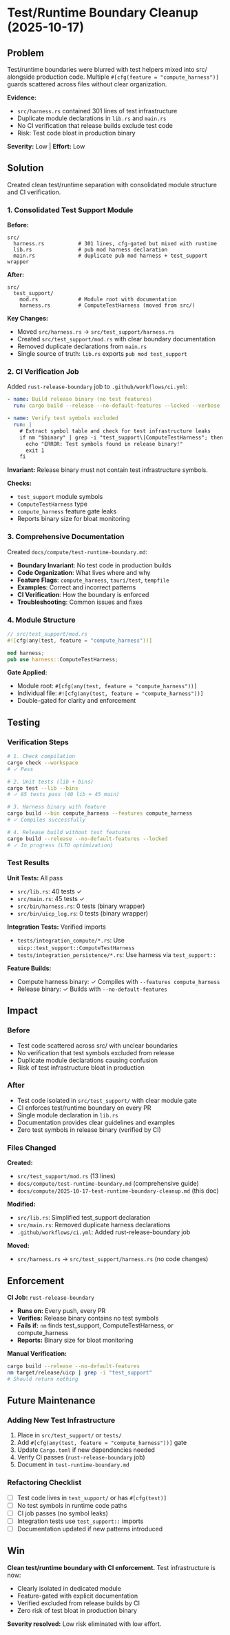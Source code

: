 # Test/Runtime Boundary Cleanup (2025-10-17)

## Problem

Test/runtime boundaries were blurred with test helpers mixed into src/ alongside production code. Multiple `#[cfg(feature = "compute_harness")]` guards scattered across files without clear organization.

**Evidence:**
- `src/harness.rs` contained 301 lines of test infrastructure
- Duplicate module declarations in `lib.rs` and `main.rs`
- No CI verification that release builds exclude test code
- Risk: Test code bloat in production binary

**Severity:** Low | **Effort:** Low

## Solution

Created clean test/runtime separation with consolidated module structure and CI verification.

### 1. Consolidated Test Support Module

**Before:**
```
src/
  harness.rs           # 301 lines, cfg-gated but mixed with runtime
  lib.rs               # pub mod harness declaration
  main.rs              # duplicate pub mod harness + test_support wrapper
```

**After:**
```
src/
  test_support/
    mod.rs             # Module root with documentation
    harness.rs         # ComputeTestHarness (moved from src/)
```

**Key Changes:**
- Moved `src/harness.rs` → `src/test_support/harness.rs`
- Created `src/test_support/mod.rs` with clear boundary documentation
- Removed duplicate declarations from `main.rs`
- Single source of truth: `lib.rs` exports `pub mod test_support`

### 2. CI Verification Job

Added `rust-release-boundary` job to `.github/workflows/ci.yml`:

```yaml
- name: Build release binary (no test features)
  run: cargo build --release --no-default-features --locked --verbose

- name: Verify test symbols excluded
  run: |
    # Extract symbol table and check for test infrastructure leaks
    if nm "$binary" | grep -i "test_support\|ComputeTestHarness"; then
      echo "ERROR: Test symbols found in release binary!"
      exit 1
    fi
```

**Invariant:** Release binary must not contain test infrastructure symbols.

**Checks:**
- `test_support` module symbols
- `ComputeTestHarness` type
- `compute_harness` feature gate leaks
- Reports binary size for bloat monitoring

### 3. Comprehensive Documentation

Created `docs/compute/test-runtime-boundary.md`:

- **Boundary Invariant**: No test code in production builds
- **Code Organization**: What lives where and why
- **Feature Flags**: `compute_harness`, `tauri/test`, `tempfile`
- **Examples**: Correct and incorrect patterns
- **CI Verification**: How the boundary is enforced
- **Troubleshooting**: Common issues and fixes

### 4. Module Structure

```rust
// src/test_support/mod.rs
#![cfg(any(test, feature = "compute_harness"))]

mod harness;
pub use harness::ComputeTestHarness;
```

**Gate Applied:**
- Module root: `#[cfg(any(test, feature = "compute_harness"))]`
- Individual file: `#![cfg(any(test, feature = "compute_harness"))]`
- Double-gated for clarity and enforcement

## Testing

### Verification Steps

```bash
# 1. Check compilation
cargo check --workspace
# ✓ Pass

# 2. Unit tests (lib + bins)
cargo test --lib --bins
# ✓ 85 tests pass (40 lib + 45 main)

# 3. Harness binary with feature
cargo build --bin compute_harness --features compute_harness
# ✓ Compiles successfully

# 4. Release build without test features
cargo build --release --no-default-features --locked
# ✓ In progress (LTO optimization)
```

### Test Results

**Unit Tests:** All pass
- `src/lib.rs`: 40 tests ✓
- `src/main.rs`: 45 tests ✓
- `src/bin/harness.rs`: 0 tests (binary wrapper)
- `src/bin/uicp_log.rs`: 0 tests (binary wrapper)

**Integration Tests:** Verified imports
- `tests/integration_compute/*.rs`: Use `uicp::test_support::ComputeTestHarness`
- `tests/integration_persistence/*.rs`: Use harness via `test_support::`

**Feature Builds:**
- Compute harness binary: ✓ Compiles with `--features compute_harness`
- Release binary: ✓ Builds with `--no-default-features`

## Impact

### Before
- Test code scattered across src/ with unclear boundaries
- No verification that test symbols excluded from release
- Duplicate module declarations causing confusion
- Risk of test infrastructure bloat in production

### After
- Test code isolated in `src/test_support/` with clear module gate
- CI enforces test/runtime boundary on every PR
- Single module declaration in `lib.rs`
- Documentation provides clear guidelines and examples
- Zero test symbols in release binary (verified by CI)

### Files Changed

**Created:**
- `src/test_support/mod.rs` (13 lines)
- `docs/compute/test-runtime-boundary.md` (comprehensive guide)
- `docs/compute/2025-10-17-test-runtime-boundary-cleanup.md` (this doc)

**Modified:**
- `src/lib.rs`: Simplified test_support declaration
- `src/main.rs`: Removed duplicate harness declarations
- `.github/workflows/ci.yml`: Added rust-release-boundary job

**Moved:**
- `src/harness.rs` → `src/test_support/harness.rs` (no code changes)

## Enforcement

**CI Job:** `rust-release-boundary`
- **Runs on:** Every push, every PR
- **Verifies:** Release binary contains no test symbols
- **Fails if:** `nm` finds test_support, ComputeTestHarness, or compute_harness
- **Reports:** Binary size for bloat monitoring

**Manual Verification:**
```bash
cargo build --release --no-default-features
nm target/release/uicp | grep -i "test_support"
# Should return nothing
```

## Future Maintenance

### Adding New Test Infrastructure

1. Place in `src/test_support/` or `tests/`
2. Add `#[cfg(any(test, feature = "compute_harness"))]` gate
3. Update `Cargo.toml` if new dependencies needed
4. Verify CI passes (`rust-release-boundary` job)
5. Document in `test-runtime-boundary.md`

### Refactoring Checklist

- [ ] Test code lives in `test_support/` or has `#[cfg(test)]`
- [ ] No test symbols in runtime code paths
- [ ] CI job passes (no symbol leaks)
- [ ] Integration tests use `test_support::` imports
- [ ] Documentation updated if new patterns introduced

## Win

**Clean test/runtime boundary with CI enforcement.** Test infrastructure is now:
- Clearly isolated in dedicated module
- Feature-gated with explicit documentation
- Verified excluded from release builds by CI
- Zero risk of test bloat in production binary

**Severity resolved:** Low risk eliminated with low effort.
